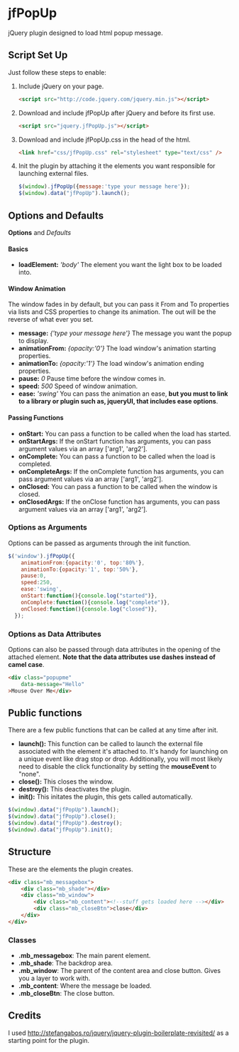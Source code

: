# jfPopUp
jQuery plugin designed to load html popup message. 


## Script Set Up
Just follow these steps to enable:

1. Include jQuery on your page.

    ```html
    <script src="http://code.jquery.com/jquery.min.js"></script>
    ```

2. Download and include jfPopUp after jQuery and before its first use.

    ```html
    <script src="jquery.jfPopUp.js"></script>
    ```
3. Download and include jfPopUp.css in the head of the html.

    ```html
    <link href="css/jfPopUp.css" rel="stylesheet" type="text/css" />
    ```

4. Init the plugin by attaching it the elements you want responsible for launching external files.
    ```js
    $(window).jfPopUp({message:'type your message here'});
    $(window).data("jfPopUp").launch();
    ```
    
## Options and Defaults
__Options__ and *Defaults*
#### Basics
* __loadElement:__ *'body'* The element you want the light box to be loaded into.

#### Window Animation
The window fades in by default, but you can pass it From and To properties via lists and CSS properties to change its animation. The out will be the reverse of what ever you set.
* __message:__ *{'type your message here'}*  The message you want the popup to display.
* __animationFrom:__ *{opacity:'0'}*  The load window's animation starting properties.
* __animationTo:__ *{opacity:'1'}*  The load window's animation ending properties.
* __pause:__ *0*  Pause time before the window comes in.
* __speed:__ *500*  Speed of window animation.
* __ease:__ *'swing'*  You can pass the animation an ease, __but you must to link to a library or plugin such as, jqueryUI, that includes ease options__.

#### Passing Functions
* __onStart:__  You can pass a function to be called when the load has started.
* __onStartArgs:__  If the onStart function has arguments, you can pass argument values via an array ['arg1', 'arg2'].
* __onComplete:__ You can pass a function to be called when the load is completed.
* __onCompleteArgs:__ If the onComplete function has arguments, you can pass argument values via an array ['arg1', 'arg2'].
* __onClosed:__  You can pass a function to be called when the window is closed.
* __onClosedArgs:__  If the onClose function has arguments, you can pass argument values via an array ['arg1', 'arg2'].

### Options as Arguments
Options can be passed as arguments through the init function.
```js
$('window').jfPopUp({
	animationFrom:{opacity:'0', top:'80%'},
	animationTo:{opacity:'1', top:'50%'},
	pause:0,
	speed:250,
	ease:'swing',
	onStart:function(){console.log("started")},
	onComplete:function(){console.log("complete")},
	onClosed:function(){console.log("closed")},
  });
```
	
### Options as Data Attributes
Options can also be passed through data attributes in the opening of the attached element. __Note that the data attributes use dashes instead of camel case__.
```html
<div class="popupme" 
	data-message="Hello" 
>Mouse Over Me</div>
```

## Public functions
There are a few public functions that can be called at any time after init.
* __launch():__ This function can be called to launch the external file associated with the element it's attached to. It's handy for launching on a unique event like drag stop or drop. Additionally, you will most likely need to disable the click functionality by setting the __mouseEvent__ to "none".
* __close():__ This closes the window.
* __destroy():__ This deactivates the plugin.
* __init():__ This initates the plugin, this gets called automatically. 

```js
$(window).data("jfPopUp").launch();
$(window).data("jfPopUp").close();
$(window).data("jfPopUp").destroy();
$(window).data("jfPopUp").init();
```
## Structure
These are the elements the plugin creates.

```html
<div class="mb_messagebox">
	<div class="mb_shade"></div>
	<div class="mb_window">
		<div class="mb_content"><!--stuff gets loaded here --></div>
		<div class="mb_closeBtn">close</div>
	</div>
</div>
```

### Classes
* __.mb_messagebox__: The main parent element.
* __.mb_shade__: The backdrop area.
* __.mb_window__: The parent of the content area and close button. Gives you a layer to work with.
* __.mb_content__: Where the message be loaded.
* __.mb_closeBtn__: The close button.

## Credits
I used http://stefangabos.ro/jquery/jquery-plugin-boilerplate-revisited/ as a starting point for the plugin.


